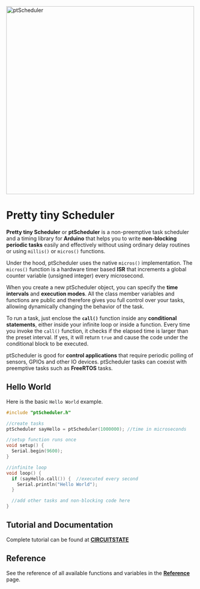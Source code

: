 <img src="https://github.com/vishnumaiea/ptScheduler/blob/main/assets/ptScheduler-Feature-Image-1_3-1.png" alt="ptScheduler" width="500"/>

# Pretty tiny Scheduler
**Pretty tiny Scheduler** or **ptScheduler** is a non-preemptive task scheduler and a timing library for **Arduino** that helps you to write **non-blocking periodic tasks** easily and effectively without using ordinary delay routines or using `millis()` or `micros()` functions.

Under the hood, ptScheduler uses the native `micros()` implementation. The `micros()` function is a hardware timer based **ISR** that increments a global counter variable (unsigned integer) every microsecond.

When you create a new ptScheduler object, you can specify the **time intervals** and **execution modes**. All the class member variables and functions are public and therefore gives you full control over your tasks, allowing dynamically changing the behavior of the task.

To run a task, just enclose the **`call()`** function inside any **conditional statements**, either inside your infinite loop or inside a function. Every time you invoke the `call()` function, it checks if the elapsed time is larger than the preset interval. If yes, it will return `true` and cause the code under the conditional block to be executed.

ptScheduler is good for **control applications** that require periodic polling of sensors, GPIOs and other IO devices. ptScheduler tasks can coexist with preemptive tasks such as **FreeRTOS** tasks.

## Hello World

Here is the basic `Hello World` example.

```cpp
#include "ptScheduler.h"

//create tasks
ptScheduler sayHello = ptScheduler(1000000); //time in microseconds

//setup function runs once
void setup() {
  Serial.begin(9600);
}

//infinite loop
void loop() {
  if (sayHello.call()) {  //executed every second
    Serial.println("Hello World");
  }

  //add other tasks and non-blocking code here
}
```

## Tutorial and Documentation

Complete tutorial can be found at **[CIRCUITSTATE](https://circuitstate.com/tutorials/ptscheduler-a-minimal-cooperative-task-scheduler-for-arduino/)**

## Reference

See the reference of all available functions and variables in the **[Reference](https://github.com/vishnumaiea/ptScheduler/wiki/Reference)** page.
